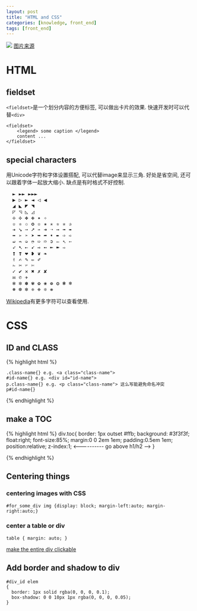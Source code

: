 ```yaml
---
layout: post
title: "HTML and CSS"
categories: [knowledge, front_end]
tags: [front_end]
---
```


![](https://sites.google.com/site/c2teckoo/website/images/html_css_xhtml_screen.gif)
[图片来源](http://www.cyber-aspect.com/breviews/book_review~rev~17.htm)

HTML
=======

fieldset
---------

`<fieldset>`是一个划分内容的方便标签, 可以做出卡片的效果. 快速开发时可以代替`<div>`

    <fieldset>
        <legend> some caption </legend>
        content ...
    </fieldset>

special characters
----------------------
用Unicode字符和字体设置搭配, 可以代替image来显示三角. 好处是省空间,
还可以跟着字体一起放大缩小. 缺点是有时格式不好控制.  

<pre class="huge">
  ► ►► ►►►
  ▶ ▷ ► ◄ ◁ ◀
  ◢ ◣ ◤ ◥
  ◸ ◹ ◺ ◿
  ✢ ✣ ✤ ✥ ✦ ✧
  ✫ ✮ ✩ ✪ ✫ ✬ ✭ ✮ ✯ ✰
  ➔ ➘ ➙ ➚ ➛ ➜ ➝ ➞ ➟ ➠ 
  ➡ ➢ ➣ ➤ ➥ ➦ ➧ ➨ ➩ ➪
  ➫ ➬ ➭ ➮ ➯ ➱ ➲ ➳ ➴ ➵
  ➶ ➷ ➸ ➹ ➺ ➻ ➼ ➽ ➾
  ❢ ❣ ❤ ❥ ❦ ❧
  ✌ ✍ ✎ ✏ ✐
  ✁ ✂ ✃ ✄
  ✓ ✔ ✕ ✖ ✗ ✘
  ✉ ✆ ✈
  ✻ ✼ ✽ ✾ ✿ ❀ ❁ ❂ ❃ ❄
  ❅ ❆ ❇ ❈ ❉ ❊ ❋
</pre>

[Wikipedia](http://en.wikipedia.org/wiki/List_of_Unicode_characters#Geometric_shapes)有更多字符可以查看使用.

CSS
=======
ID and CLASS
-------------

{% highlight html %}

    .class-name{} e.g. <a class="class-name">
    #id-name{} e.g. <div id="id-name">
    p.class-name{} e.g. <p class="class-name"> 这么写能避免命名冲突
    p#id-name{}

{% endhighlight %}

make a TOC
---------------
{% highlight html %}
    div.toc{
        border: 1px outset #ffb;
        background: #3f3f3f;
        float:right;
        font-size:85%;
        margin:0 0 2em 1em;
        padding:0.5em 1em;
        position:relative;
        z-index:1; <---------- go above h1/h2 -->
    }

{% endhighlight %}

Centering things
-----------------

### centering images with CSS ###

    #for_some_div img {display: block; margin-left:auto; margin-right:auto;}

### center a table or div ###

    table { margin: auto; } 

[make the entire div clickable](/blog/website/div-clickable.html)

Add border and shadow to div
-----------------------------
    #div_id elem
    {
      border: 1px solid rgba(0, 0, 0, 0.1);
      box-shadow: 0 0 10px 1px rgba(0, 0, 0, 0.05);
    }

